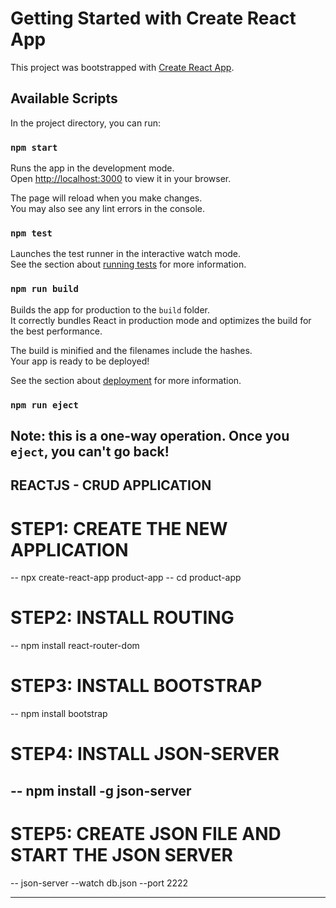 # Getting Started with Create React App

This project was bootstrapped with [Create React App](https://github.com/facebook/create-react-app).

## Available Scripts

In the project directory, you can run:

### `npm start`

Runs the app in the development mode.\
Open [http://localhost:3000](http://localhost:3000) to view it in your browser.

The page will reload when you make changes.\
You may also see any lint errors in the console.

### `npm test`

Launches the test runner in the interactive watch mode.\
See the section about [running tests](https://facebook.github.io/create-react-app/docs/running-tests) for more information.

### `npm run build`

Builds the app for production to the `build` folder.\
It correctly bundles React in production mode and optimizes the build for the best performance.

The build is minified and the filenames include the hashes.\
Your app is ready to be deployed!

See the section about [deployment](https://facebook.github.io/create-react-app/docs/deployment) for more information.

### `npm run eject`

**Note: this is a one-way operation. Once you `eject`, you can't go back!**
----------------------------------------------------------------------------------------------------------------------------------------------------------
                              
## REACTJS - CRUD APPLICATION

# STEP1: CREATE THE NEW APPLICATION
-- npx create-react-app product-app
-- cd product-app
# STEP2: INSTALL ROUTING
-- npm install react-router-dom
# STEP3: INSTALL BOOTSTRAP
-- npm install bootstrap
# STEP4: INSTALL JSON-SERVER
-- npm install -g json-server
-------------------------------------------------------------------------

# STEP5: CREATE JSON FILE AND START THE JSON SERVER
-- json-server --watch db.json --port 2222

------------------------------------------------------------------------
